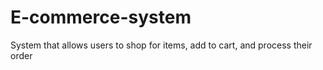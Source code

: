 # E-commerce-system
System that allows users to shop for items, add to cart, and process their order
